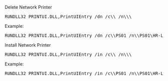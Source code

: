 Delete Network Printer

<pre>
RUNDLL32 PRINTUI.DLL,PrintUIEntry /dn /c\\<server> /n\\<server>\<printer share name>
</pre>
Example:

<pre>
RUNDLL32 PRINTUI.DLL,PrintUIEntry /dn /c\\PS01 /n\\PS01\HR-LJ
</pre>
Install Network Printer

<pre>
RUNDLL32 PRINTUI.DLL,PrintUIEntry /in /c\\<server> /n\\<server>\<printer share name>
</pre>
Example:

<pre>
RUNDLL32 PRINTUI.DLL,PrintUIEntry /in /c\\PS01 /n\\PS01\HR-LJ
</pre>